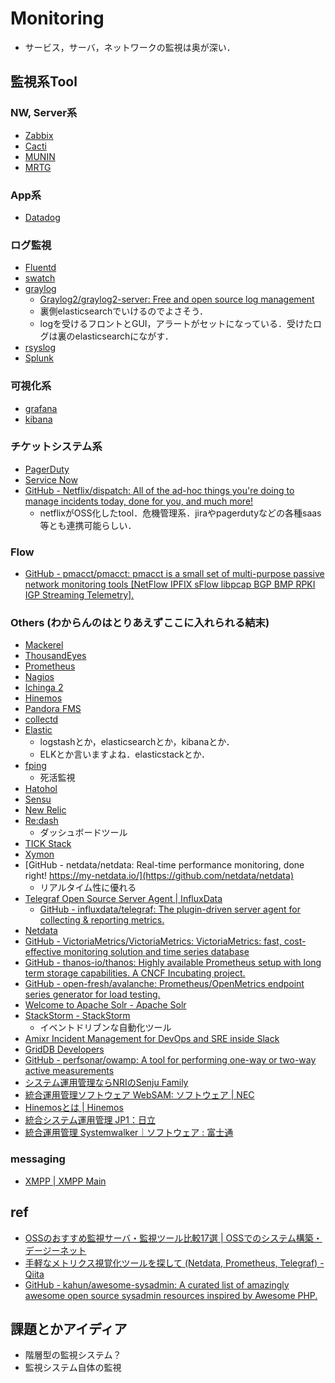 # Monitoring
- サービス，サーバ，ネットワークの監視は奥が深い．

## 監視系Tool
### NW, Server系
- [Zabbix](https://www.zabbix.com/)
- [Cacti](https://www.cacti.net/)
- [MUNIN](http://munin-monitoring.org/)
- [MRTG](https://oss.oetiker.ch/mrtg/)

### App系
- [Datadog](https://www.datadoghq.com/)

### ログ監視
- [Fluentd](https://www.fluentd.org/)
- [swatch](https://sourceforge.net/projects/swatch/)
- [graylog](https://www.graylog.org/)
  - [Graylog2/graylog2-server: Free and open source log management](https://github.com/Graylog2/graylog2-server)
  - 裏側elasticsearchでいけるのでよさそう．
  - logを受けるフロントとGUI，アラートがセットになっている．受けたログは裏のelasticsearchにながす．
- [rsyslog](https://www.rsyslog.com/)
- [Splunk](https://www.splunk.com/)

### 可視化系
- [grafana](https://grafana.com/)
- [kibana](https://www.elastic.co/jp/products/kibana)

### チケットシステム系
- [PagerDuty](https://www.pagerduty.com/)
- [Service Now](https://www.servicenow.com/)
- [GitHub - Netflix/dispatch: All of the ad-hoc things you're doing to manage incidents today, done for you, and much more!](https://github.com/Netflix/dispatch)
  - netflixがOSS化したtool．危機管理系．jiraやpagerdutyなどの各種saas等とも連携可能らしい．

### Flow
- [GitHub - pmacct/pmacct: pmacct is a small set of multi-purpose passive network monitoring tools [NetFlow IPFIX sFlow libpcap BGP BMP RPKI IGP Streaming Telemetry].](https://github.com/pmacct/pmacct)

### Others (わからんのはとりあえずここに入れられる結末)
- [Mackerel](https://mackerel.io/ja/)
- [ThousandEyes](https://www.thousandeyes.com/)
- [Prometheus](https://prometheus.io/)
- [Nagios](https://www.nagios.org/)
- [Ichinga 2](https://icinga.com/docs/icinga2/latest/)
- [Hinemos](https://www.hinemos.info/hinemos)
- [Pandora FMS](http://pandorafms.org/ja/)
- [collectd](https://collectd.org/)
- [Elastic](https://www.elastic.co/jp/)
  - logstashとか，elasticsearchとか，kibanaとか．
  - ELKとか言いますよね．elasticstackとか．
- [fping](https://fping.org/)
  - 死活監視
- [Hatohol](http://www.hatohol.org/)
- [Sensu](https://sensu.io/)
- [New Relic](https://newrelic.com/)
- [Re:dash](https://redash.io/)
  - ダッシュボードツール
- [TICK Stack](https://www.influxdata.com/time-series-platform/)
- [Xymon](http://xymon.sourceforge.net/)
- [GitHub - netdata/netdata: Real-time performance monitoring, done right! https://my-netdata.io/](https://github.com/netdata/netdata)
  - リアルタイム性に優れる
- [Telegraf Open Source Server Agent | InfluxData](https://www.influxdata.com/time-series-platform/telegraf/)
  - [GitHub - influxdata/telegraf: The plugin-driven server agent for collecting & reporting metrics.](https://github.com/influxdata/telegraf)
- [Netdata](https://www.netdata.cloud/)
- [GitHub - VictoriaMetrics/VictoriaMetrics: VictoriaMetrics: fast, cost-effective monitoring solution and time series database](https://github.com/VictoriaMetrics/VictoriaMetrics)
- [GitHub - thanos-io/thanos: Highly available Prometheus setup with long term storage capabilities. A CNCF Incubating project.](https://github.com/thanos-io/thanos)
- [GitHub - open-fresh/avalanche: Prometheus/OpenMetrics endpoint series generator for load testing.](https://github.com/open-fresh/avalanche)
- [Welcome to Apache Solr - Apache Solr](https://solr.apache.org/)
- [StackStorm - StackStorm](https://stackstorm.com/)
  - イベントドリブンな自動化ツール
- [Amixr Incident Management for DevOps and SRE inside Slack](https://amixr.io/)
- [GridDB Developers](https://griddb.net/ja/)
- [GitHub - perfsonar/owamp: A tool for performing one-way or two-way active measurements](https://github.com/perfsonar/owamp)
- [システム運用管理ならNRIのSenju Family](https://senjufamily.nri.co.jp/)
- [統合運用管理ソフトウェア WebSAM: ソフトウェア | NEC](https://jpn.nec.com/websam/index.html)
- [Hinemosとは | Hinemos](https://www.hinemos.info/hinemos)
- [統合システム運用管理 JP1：日立](https://www.hitachi.co.jp/Prod/comp/soft1/jp1/index.html)
- [統合運用管理 Systemwalker｜ソフトウェア : 富士通](https://www.fujitsu.com/jp/products/software/middleware/business-middleware/systemwalker/)

### messaging
- [XMPP | XMPP Main](https://xmpp.org/)

## ref
- [OSSのおすすめ監視サーバ・監視ツール比較17選 | OSSでのシステム構築・デージーネット](https://www.designet.co.jp/ossinfo/selection/monitoring-server.html)
- [手軽なメトリクス視覚化ツールを探して (Netdata, Prometheus, Telegraf) - Qiita](https://qiita.com/kikuchi_kentaro/items/8ab93b73012ee8aea717)
- [GitHub - kahun/awesome-sysadmin: A curated list of amazingly awesome open source sysadmin resources inspired by Awesome PHP.](https://github.com/kahun/awesome-sysadmin)

## 課題とかアイディア
- 階層型の監視システム？
- 監視システム自体の監視

